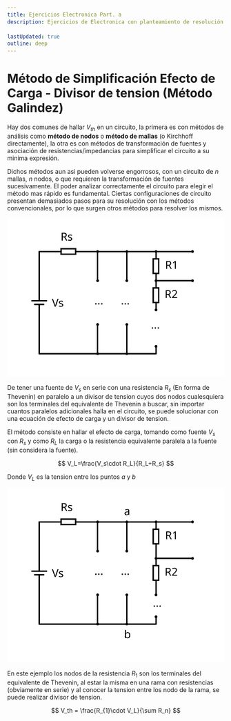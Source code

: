 ```yaml
---
title: Ejercicios Electronica Part. a
description: Ejercicios de Electronica con planteamiento de resolución rápida con trucos sencillos ejercicios complejos, sin tener que recurrir a herramientas de calculo complejo o plantear sistemas complejos de resolución

lastUpdated: true
outline: deep
---
```


# Método de Simplificación Efecto de Carga - Divisor de tension (Método Galindez)

Hay dos comunes de hallar $V_{th}$ en un circuito, la primera es con métodos de análisis como **método de nodos** o **método de mallas** (o Kirchhoff directamente), la otra es con métodos de transformación de fuentes y asociación de resistencias/impedancias para simplificar el circuito a su minima expresión.

Dichos métodos aun asi pueden volverse engorrosos, con un circuito de *n* mallas, *n* nodos, o que requieren la transformación de fuentes sucesivamente. El poder analizar correctamente el circuito para elegir el método mas rápido es fundamental. Ciertas configuraciones de circuito presentan demasiados pasos para su resolución con los métodos convencionales, por lo que surgen otros métodos para resolver los mismos.

![Caso Carga-Divisor](img/carga-divisor.svg)

De tener una fuente de $V_s$ en serie con una resistencia $R_s$ (En forma de Thevenin) en paralelo a un divisor de tension cuyos dos nodos cualesquiera son los terminales del equivalente de Thevenin a buscar, sin importar cuantos paralelos adicionales halla en el circuito, se puede solucionar con una ecuación de efecto de carga y un divisor de tension.

El método consiste en hallar el efecto de carga, tomando como fuente $V_s$ con $R_s$ y como $R_L$ la carga o la resistencia equivalente paralela a la fuente (sin considera la fuente).

$$
V_L=\frac{V_s\cdot R_L}{R_L+R_s}
$$

Donde $V_L$ es la tension entre los puntos $a$ y $b$

![VL](img/carga-divisor-Vl.svg)

En este ejemplo los nodos de la resistencia $R_1$ son los terminales del equivalente de Thevenin, al estar la misma en una rama con resistencias (obviamente en serie) y al conocer la tension entre los nodo de la rama, se puede realizar divisor de tension.

$$
V_th = \frac{R_{1}\cdot V_L}{\sum R_n}
$$